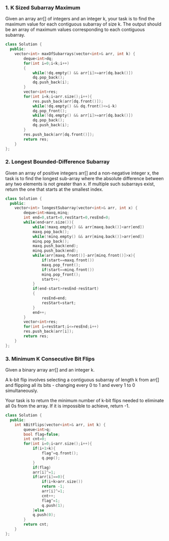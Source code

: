### 1. K Sized Subarray Maximum
Given an array arr[] of integers and an integer k, your task is to find the maximum value for each contiguous subarray of size k. The output should be an array of maximum values corresponding to each contiguous subarray.

```cpp
class Solution {
  public:
    vector<int> maxOfSubarrays(vector<int>& arr, int k) {
        deque<int>dq;
        for(int i=0;i<k;i++)
        {
            while(!dq.empty() && arr[i]>=arr[dq.back()])
            dq.pop_back();
            dq.push_back(i);
        }
        vector<int>res;
        for(int i=k;i<arr.size();i++){
            res.push_back(arr[dq.front()]);
            while(!dq.empty() && dq.front()<=i-k)
            dq.pop_front();
            while(!dq.empty() && arr[i]>=arr[dq.back()])
            dq.pop_back();
            dq.push_back(i);
        }
        res.push_back(arr[dq.front()]);
        return res;
    }
};
```

### 2. Longest Bounded-Difference Subarray
Given an array of positive integers arr[] and a non-negative integer x, the task is to find the longest sub-array where the absolute difference between any two elements is not greater than x.
If multiple such subarrays exist, return the one that starts at the smallest index.

```cpp
class Solution {
  public:
    vector<int> longestSubarray(vector<int>& arr, int x) {
        deque<int>maxq,minq;
        int end=0,start=0,resStart=0,resEnd=0;
        while(end<arr.size()){
            while(!maxq.empty() && arr[maxq.back()]<arr[end])
            maxq.pop_back();
            while(!minq.empty() && arr[minq.back()]>arr[end])
            minq.pop_back();
            maxq.push_back(end);
            minq.push_back(end);
            while(arr[maxq.front()]-arr[minq.front()]>x){
                if(start==maxq.front())
                maxq.pop_front();
                if(start==minq.front())
                minq.pop_front();
                start++;
            }
            if(end-start>resEnd-resStart)
            {
                resEnd=end;
                resStart=start;
            }
            end++;
        }
        vector<int>res;
        for(int i=resStart;i<=resEnd;i++)
        res.push_back(arr[i]);
        return res;
    }
};
```

### 3. Minimum K Consecutive Bit Flips
Given a binary array arr[] and an integer k.

A k-bit flip involves selecting a contiguous subarray of length k from arr[] and flipping all its bits - changing every 0 to 1 and every 1 to 0 simultaneously.

Your task is to return the minimum number of k-bit flips needed to eliminate all 0s from the array. If it is impossible to achieve, return -1.

```cpp
class Solution {
  public:
    int kBitFlips(vector<int>& arr, int k) {
        queue<int>q;
        bool flag=false;
        int cnt=0;
        for(int i=0;i<arr.size();i++){
            if(i+1>k){
                flag^=q.front();
                q.pop();
            }
            if(flag)
            arr[i]^=1;
            if(arr[i]==0){
                if(i+k>arr.size())
                return -1;
                arr[i]^=1;
                cnt++;
                flag^=1;
                q.push(1);
            }else
            q.push(0);
        }
        return cnt;
    }
};
```
